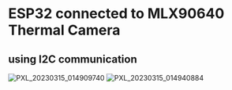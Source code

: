# ESP32 connected to MLX90640 Thermal Camera 

## using I2C communication

![PXL_20230315_014909740](https://user-images.githubusercontent.com/732047/225184094-d873e56a-4947-47cd-b545-c75538d0e643.jpg)
![PXL_20230315_014940884](https://user-images.githubusercontent.com/732047/225184100-f5652c43-d2e5-4d2c-8c6e-c1380a70412a.jpg)
